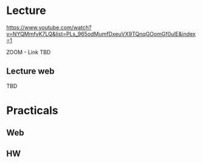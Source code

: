 # Lecture
https://www.youtube.com/watch?v=NYQMmfvK7LQ&list=PLs_965odMumfDxeuVX9TQnqGOomGf0ulE&index=1

ZOOM - Link TBD

## Lecture web
TBD

# Practicals
## Web

## HW
